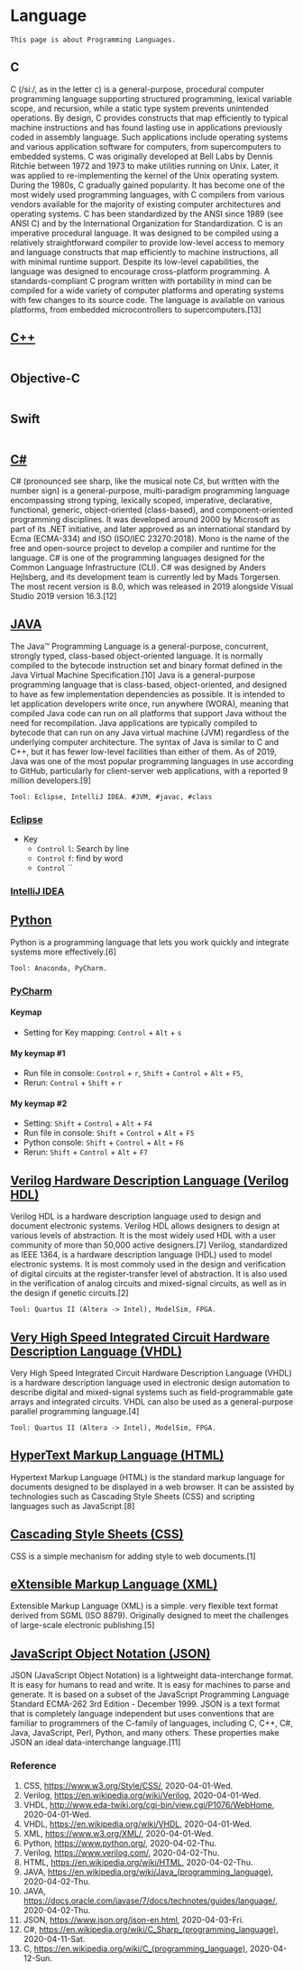 # Language
```
This page is about Programming Languages.
```

## C
C (/siː/, as in the letter c) is a general-purpose, procedural computer programming language supporting structured programming, lexical variable scope, and recursion, while a static type system prevents unintended operations. By design, C provides constructs that map efficiently to typical machine instructions and has found lasting use in applications previously coded in assembly language. Such applications include operating systems and various application software for computers, from supercomputers to embedded systems. C was originally developed at Bell Labs by Dennis Ritchie between 1972 and 1973 to make utilities running on Unix. Later, it was applied to re-implementing the kernel of the Unix operating system. During the 1980s, C gradually gained popularity. It has become one of the most widely used programming languages, with C compilers from various vendors available for the majority of existing computer architectures and operating systems. C has been standardized by the ANSI since 1989 (see ANSI C) and by the International Organization for Standardization. C is an imperative procedural language. It was designed to be compiled using a relatively straightforward compiler to provide low-level access to memory and language constructs that map efficiently to machine instructions, all with minimal runtime support. Despite its low-level capabilities, the language was designed to encourage cross-platform programming. A standards-compliant C program written with portability in mind can be compiled for a wide variety of computer platforms and operating systems with few changes to its source code. The language is available on various platforms, from embedded microcontrollers to supercomputers.[13]

## [C++](https://en.cppreference.com/w/)
```
```

## Objective-C
```
```

## Swift
```
```

## [C#](https://docs.microsoft.com/en-us/dotnet/csharp/)
C# (pronounced see sharp, like the musical note C♯, but written with the number sign) is a general-purpose, multi-paradigm programming language encompassing strong typing, lexically scoped, imperative, declarative, functional, generic, object-oriented (class-based), and component-oriented programming disciplines. It was developed around 2000 by Microsoft as part of its .NET initiative, and later approved as an international standard by Ecma (ECMA-334) and ISO (ISO/IEC 23270:2018). Mono is the name of the free and open-source project to develop a compiler and runtime for the language. C# is one of the programming languages designed for the Common Language Infrastructure (CLI). C# was designed by Anders Hejlsberg, and its development team is currently led by Mads Torgersen. The most recent version is 8.0, which was released in 2019 alongside Visual Studio 2019 version 16.3.[12]

## [JAVA](https://docs.oracle.com/javase/7/docs/technotes/guides/language/)
The Java™ Programming Language is a general-purpose, concurrent, strongly typed, class-based object-oriented language. It is normally compiled to the bytecode instruction set and binary format defined in the Java Virtual Machine Specification.[10] Java is a general-purpose programming language that is class-based, object-oriented, and designed to have as few implementation dependencies as possible. It is intended to let application developers write once, run anywhere (WORA), meaning that compiled Java code can run on all platforms that support Java without the need for recompilation. Java applications are typically compiled to bytecode that can run on any Java virtual machine (JVM) regardless of the underlying computer architecture. The syntax of Java is similar to C and C++, but it has fewer low-level facilities than either of them. As of 2019, Java was one of the most popular programming languages in use according to GitHub, particularly for client-server web applications, with a reported 9 million developers.[9]
```
Tool: Eclipse, IntelliJ IDEA. #JVM, #javac, #class
```
### [Eclipse](https://www.eclipse.org/)
- Key
  - `Control` `l`: Search by line
  - `Control` `f`: find by word
  - `Control` ``

### [IntelliJ IDEA](https://www.jetbrains.com/idea/)

## [Python](https://www.python.org/)
Python is a programming language that lets you work quickly and integrate systems more effectively.[6]
```
Tool: Anaconda, PyCharm.
```
### [PyCharm](https://www.jetbrains.com/pycharm/)
#### Keymap
- Setting for Key mapping: `Control` + `Alt` + `s`
#### My keymap #1
- Run file in console: `Control` + `r`, `Shift` + `Control` + `Alt` + `F5`, 
- Rerun: `Control` + `Shift` + `r`
#### My keymap #2
- Setting: `Shift` + `Control` + `Alt` + `F4`
- Run file in console: `Shift` + `Control` + `Alt` + `F5`
- Python console: `Shift` + `Control` + `Alt` + `F6`
- Rerun: `Shift` + `Control` + `Alt` + `F7`

## [Verilog Hardware Description Language (Verilog HDL)](https://www.verilog.com/)
Verilog HDL is a hardware description language used to design and document electronic systems. Verilog HDL allows designers to design at various levels of abstraction. It is the most widely used HDL with a user community of more than 50,000 active designers.[7] Verilog, standardized as IEEE 1364, is a hardware description language (HDL) used to model electronic systems. It is most commoly used in the design and verification of digital circuits at the register-transfer level of abstraction. It is also used in the verification of analog circuits and mixed-signal circuits, as well as in the design if genetic circuits.[2]
```
Tool: Quartus II (Altera -> Intel), ModelSim, FPGA.
```

## [Very High Speed Integrated Circuit Hardware Description Language (VHDL)](http://www.eda-twiki.org/cgi-bin/view.cgi/P1076/WebHome)
Very High Speed Integrated Circuit Hardware Description Language (VHDL) is a hardware description language used in electronic design automation to describe digital and mixed-signal systems such as field-programmable gate arrays and integrated circuits. VHDL can also be used as a general-purpose parallel programming language.[4]
```
Tool: Quartus II (Altera -> Intel), ModelSim, FPGA.
```

## [HyperText Markup Language (HTML)](https://whatwg.org/)
Hypertext Markup Language (HTML) is the standard markup language for documents designed to be displayed in a web browser. It can be assisted by technologies such as Cascading Style Sheets (CSS) and scripting languages such as JavaScript.[8]

## [Cascading Style Sheets (CSS)](https://www.w3.org/Style/CSS/)
CSS is a simple mechanism for adding style to web documents.[1]

## [eXtensible Markup Language (XML)](https://www.w3.org/XML/)
Extensible Markup Language (XML) is a simple. very flexible text format derived from SGML (ISO 8879). Originally designed to meet the challenges of large-scale electronic publishing.[5]

## [JavaScript Object Notation (JSON)](https://www.json.org/json-en.html)
JSON (JavaScript Object Notation) is a lightweight data-interchange format. It is easy for humans to read and write. It is easy for machines to parse and generate. It is based on a subset of the JavaScript Programming Language Standard ECMA-262 3rd Edition - December 1999. JSON is a text format that is completely language independent but uses conventions that are familiar to programmers of the C-family of languages, including C, C++, C#, Java, JavaScript, Perl, Python, and many others. These properties make JSON an ideal data-interchange language.[11]

### Reference
1. CSS, https://www.w3.org/Style/CSS/, 2020-04-01-Wed.
2. Verilog, https://en.wikipedia.org/wiki/Verilog, 2020-04-01-Wed.
3. VHDL, http://www.eda-twiki.org/cgi-bin/view.cgi/P1076/WebHome, 2020-04-01-Wed.
4. VHDL, https://en.wikipedia.org/wiki/VHDL, 2020-04-01-Wed.
5. XML, https://www.w3.org/XML/, 2020-04-01-Wed.
6. Python, https://www.python.org/, 2020-04-02-Thu.
7. Verilog, https://www.verilog.com/, 2020-04-02-Thu.
8. HTML, https://en.wikipedia.org/wiki/HTML, 2020-04-02-Thu.
9. JAVA, https://en.wikipedia.org/wiki/Java_(programming_language), 2020-04-02-Thu.
10. JAVA, https://docs.oracle.com/javase/7/docs/technotes/guides/language/, 2020-04-02-Thu.
11. JSON, https://www.json.org/json-en.html, 2020-04-03-Fri.
12. C#, https://en.wikipedia.org/wiki/C_Sharp_(programming_language), 2020-04-11-Sat.
13. C, https://en.wikipedia.org/wiki/C_(programming_language), 2020-04-12-Sun.
